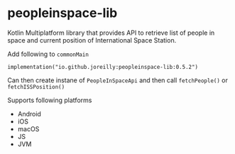 # peopleinspace-lib

Kotlin Multiplatform library that provides API to retrieve list of people in space and current position of International Space Station.

Add following to `commonMain`

```
implementation("io.github.joreilly:peopleinspace-lib:0.5.2")
```

Can then create instane of `PeopleInSpaceApi` and then call `fetchPeople()` or `fetchISSPosition()`


Supports following platforms
- Android
- iOS
- macOS
- JS
- JVM
